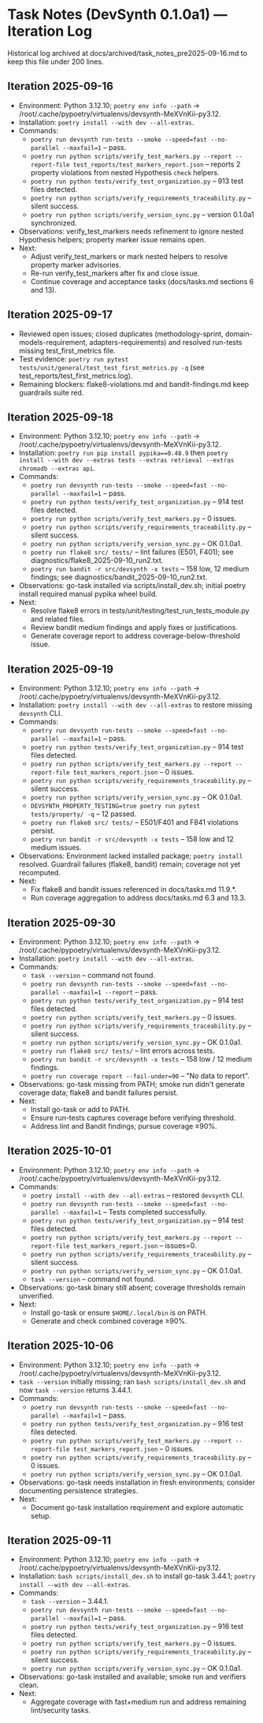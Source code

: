 # Task Notes (DevSynth 0.1.0a1) — Iteration Log

Historical log archived at docs/archived/task_notes_pre2025-09-16.md to keep this file under 200 lines.

## Iteration 2025-09-16
- Environment: Python 3.12.10; `poetry env info --path` -> /root/.cache/pypoetry/virtualenvs/devsynth-MeXVnKii-py3.12.
- Installation: `poetry install --with dev --all-extras`.
- Commands:
  - `poetry run devsynth run-tests --smoke --speed=fast --no-parallel --maxfail=1` – pass.
  - `poetry run python scripts/verify_test_markers.py --report --report-file test_reports/test_markers_report.json` – reports 2 property violations from nested Hypothesis `check` helpers.
  - `poetry run python tests/verify_test_organization.py` – 913 test files detected.
  - `poetry run python scripts/verify_requirements_traceability.py` – silent success.
  - `poetry run python scripts/verify_version_sync.py` – version 0.1.0a1 synchronized.
- Observations: verify_test_markers needs refinement to ignore nested Hypothesis helpers; property marker issue remains open.
- Next:
  - Adjust verify_test_markers or mark nested helpers to resolve property marker advisories.
  - Re-run verify_test_markers after fix and close issue.
  - Continue coverage and acceptance tasks (docs/tasks.md sections 6 and 13).

## Iteration 2025-09-17
- Reviewed open issues; closed duplicates (methodology-sprint, domain-models-requirement, adapters-requirements) and resolved run-tests missing test_first_metrics file.
- Test evidence: `poetry run pytest tests/unit/general/test_test_first_metrics.py -q` (see test_reports/test_first_metrics.log).
- Remaining blockers: flake8-violations.md and bandit-findings.md keep guardrails suite red.

## Iteration 2025-09-18
- Environment: Python 3.12.10; `poetry env info --path` -> /root/.cache/pypoetry/virtualenvs/devsynth-MeXVnKii-py3.12.
- Installation: `poetry run pip install pypika==0.48.9` then `poetry install --with dev --extras tests --extras retrieval --extras chromadb --extras api`.
- Commands:
  - `poetry run devsynth run-tests --smoke --speed=fast --no-parallel --maxfail=1` – pass.
  - `poetry run python tests/verify_test_organization.py` – 914 test files detected.
  - `poetry run python scripts/verify_test_markers.py` – 0 issues.
  - `poetry run python scripts/verify_requirements_traceability.py` – silent success.
  - `poetry run python scripts/verify_version_sync.py` – OK 0.1.0a1.
  - `poetry run flake8 src/ tests/` – lint failures (E501, F401); see diagnostics/flake8_2025-09-10_run2.txt.
  - `poetry run bandit -r src/devsynth -x tests` – 158 low, 12 medium findings; see diagnostics/bandit_2025-09-10_run2.txt.
- Observations: go-task installed via scripts/install_dev.sh; initial poetry install required manual pypika wheel build.
- Next:
  - Resolve flake8 errors in tests/unit/testing/test_run_tests_module.py and related files.
  - Review bandit medium findings and apply fixes or justifications.
  - Generate coverage report to address coverage-below-threshold issue.

## Iteration 2025-09-19
- Environment: Python 3.12.10; `poetry env info --path` -> /root/.cache/pypoetry/virtualenvs/devsynth-MeXVnKii-py3.12.
- Installation: `poetry install --with dev --all-extras` to restore missing `devsynth` CLI.
- Commands:
  - `poetry run devsynth run-tests --smoke --speed=fast --no-parallel --maxfail=1` – pass.
  - `poetry run python tests/verify_test_organization.py` – 914 test files detected.
  - `poetry run python scripts/verify_test_markers.py --report --report-file test_markers_report.json` – 0 issues.
  - `poetry run python scripts/verify_requirements_traceability.py` – silent success.
  - `poetry run python scripts/verify_version_sync.py` – OK 0.1.0a1.
  - `DEVSYNTH_PROPERTY_TESTING=true poetry run pytest tests/property/ -q` – 12 passed.
  - `poetry run flake8 src/ tests/` – E501/F401 and F841 violations persist.
  - `poetry run bandit -r src/devsynth -x tests` – 158 low and 12 medium issues.
- Observations: Environment lacked installed package; `poetry install` resolved. Guardrail failures (flake8, bandit) remain; coverage not yet recomputed.
- Next:
  - Fix flake8 and bandit issues referenced in docs/tasks.md 11.9.*.
  - Run coverage aggregation to address docs/tasks.md 6.3 and 13.3.

## Iteration 2025-09-30
- Environment: Python 3.12.10; `poetry env info --path` -> /root/.cache/pypoetry/virtualenvs/devsynth-MeXVnKii-py3.12.
- Installation: `poetry install --with dev --all-extras`.
- Commands:
  - `task --version` – command not found.
  - `poetry run devsynth run-tests --smoke --speed=fast --no-parallel --maxfail=1 --report` – pass.
  - `poetry run python tests/verify_test_organization.py` – 914 test files detected.
  - `poetry run python scripts/verify_test_markers.py` – 0 issues.
  - `poetry run python scripts/verify_requirements_traceability.py` – silent success.
  - `poetry run python scripts/verify_version_sync.py` – OK 0.1.0a1.
  - `poetry run flake8 src/ tests/` – lint errors across tests.
  - `poetry run bandit -r src/devsynth -x tests` – 158 low / 12 medium findings.
  - `poetry run coverage report --fail-under=90` – "No data to report".
- Observations: go-task missing from PATH; smoke run didn't generate coverage data; flake8 and bandit failures persist.
- Next:
  - Install go-task or add to PATH.
  - Ensure run-tests captures coverage before verifying threshold.
  - Address lint and Bandit findings; pursue coverage ≥90%.

## Iteration 2025-10-01
- Environment: Python 3.12.10; `poetry env info --path` -> /root/.cache/pypoetry/virtualenvs/devsynth-MeXVnKii-py3.12.
- Commands:
  - `poetry install --with dev --all-extras` – restored `devsynth` CLI.
  - `poetry run devsynth run-tests --smoke --speed=fast --no-parallel --maxfail=1` – Tests completed successfully.
  - `poetry run python tests/verify_test_organization.py` – 914 test files detected.
  - `poetry run python scripts/verify_test_markers.py --report --report-file test_markers_report.json` – issues=0.
  - `poetry run python scripts/verify_requirements_traceability.py` – silent success.
  - `poetry run python scripts/verify_version_sync.py` – OK 0.1.0a1.
  - `task --version` – command not found.
- Observations: go-task binary still absent; coverage thresholds remain unverified.
- Next:
  - Install go-task or ensure `$HOME/.local/bin` is on PATH.
  - Generate and check combined coverage ≥90%.

## Iteration 2025-10-06
- Environment: Python 3.12.10; `poetry env info --path` -> /root/.cache/pypoetry/virtualenvs/devsynth-MeXVnKii-py3.12.
- `task --version` initially missing; ran `bash scripts/install_dev.sh` and now `task --version` returns 3.44.1.
- Commands:
  - `poetry run devsynth run-tests --smoke --speed=fast --no-parallel --maxfail=1` – pass.
  - `poetry run python tests/verify_test_organization.py` – 916 test files detected.
  - `poetry run python scripts/verify_test_markers.py --report --report-file test_markers_report.json` – 0 issues.
  - `poetry run python scripts/verify_requirements_traceability.py` – 0 issues.
  - `poetry run python scripts/verify_version_sync.py` – OK 0.1.0a1.
- Observations: go-task needs installation in fresh environments; consider documenting persistence strategies.
- Next:
  - Document go-task installation requirement and explore automatic setup.
## Iteration 2025-09-11
- Environment: Python 3.12.10; `poetry env info --path` -> /root/.cache/pypoetry/virtualenvs/devsynth-MeXVnKii-py3.12.
- Installation: `bash scripts/install_dev.sh` to install go-task 3.44.1; `poetry install --with dev --all-extras`.
- Commands:
  - `task --version` – 3.44.1.
  - `poetry run devsynth run-tests --smoke --speed=fast --no-parallel --maxfail=1` – pass.
  - `poetry run python tests/verify_test_organization.py` – 916 test files detected.
  - `poetry run python scripts/verify_test_markers.py` – 0 issues.
  - `poetry run python scripts/verify_requirements_traceability.py` – silent success.
  - `poetry run python scripts/verify_version_sync.py` – OK 0.1.0a1.
- Observations: go-task installed and available; smoke run and verifiers clean.
- Next:
  - Aggregate coverage with fast+medium run and address remaining lint/security tasks.
